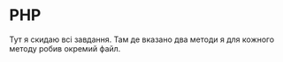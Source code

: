 # PHP
Тут я скидаю всі завдання. Там де вказано два методи я для кожного методу робив окремий файл.
